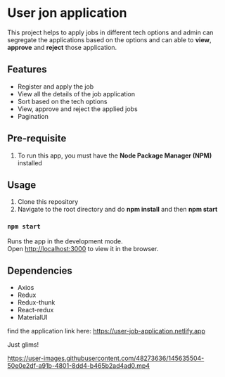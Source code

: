 # User jon application

This project helps to apply jobs in different tech options and admin can segregate the applications based on the options and can able to **view**, **approve** and **reject** those application.

## Features

- Register and apply the job
- View all the details of the job application
- Sort based on the tech options
- View, approve and reject the applied jobs
- Pagination

## Pre-requisite
1. To run this app, you must have the **Node Package Manager (NPM)** installed


## Usage

1. Clone this repository
2. Navigate to the root directory and do **npm install** and then **npm start**


### `npm start`

Runs the app in the development mode.\
Open [http://localhost:3000](http://localhost:3000) to view it in the browser.

## Dependencies

- Axios 
- Redux 
- Redux-thunk 
- React-redux 
- MaterialUI 

find the application link here:
https://user-job-application.netlify.app

Just glims!


https://user-images.githubusercontent.com/48273636/145635504-50e0e2df-a91b-4801-8dd4-b465b2ad4ad0.mp4











